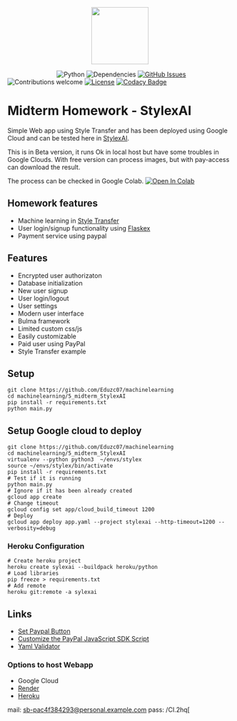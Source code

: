 <p align="center"><img src="https://streamlending.com.au/wp-content/uploads/2018/01/SL-Loan-Hero-AI-logo-banks-300x264.png" width="128px"><p>

&nbsp;&nbsp;&nbsp;&nbsp;&nbsp;&nbsp;&nbsp;&nbsp;&nbsp;&nbsp;&nbsp;&nbsp;&nbsp;
&nbsp;&nbsp;&nbsp;&nbsp;&nbsp;&nbsp;&nbsp;&nbsp;&nbsp;&nbsp;&nbsp;&nbsp;&nbsp;
![Python](https://img.shields.io/badge/python-v3.6-blue.svg)
![Dependencies](https://img.shields.io/badge/dependencies-up%20to%20date-brightgreen.svg)
[![GitHub Issues](https://img.shields.io/github/issues/anfederico/flaskex.svg)](https://github.com/Eduzc07/flaskex/issues)
![Contributions welcome](https://img.shields.io/badge/contributions-welcome-orange.svg)
[![License](https://img.shields.io/badge/license-MIT-blue.svg)](https://opensource.org/licenses/MIT)
[![Codacy Badge](https://api.codacy.com/project/badge/Grade/ef2f8f65c67a4043a9362fa6fb4f487a)](https://www.codacy.com/app/RDCH106/Flaskex?utm_source=github.com&amp;utm_medium=referral&amp;utm_content=RDCH106/Flaskex&amp;utm_campaign=Badge_Grade)


<!-- <p align="center"><img src="https://raw.githubusercontent.com/anfederico/Flaskex/master/media/flaskex-demo.png" width="100%"><p> -->

# Midterm Homework - StylexAI
Simple Web app using Style Transfer and has been deployed using Google Cloud and can be tested here in
[StylexAI](https://stylexai.appspot.com/).

This is in Beta version, it runs Ok in local host but have some troubles in Google Clouds. With free version can process images, but with pay-access can download the result.

 The process can be checked in Google Colab.
[![Open In Colab](https://colab.research.google.com/assets/colab-badge.svg)](https://colab.research.google.com/github/Eduzc07/machinelearning/blob/master/5_Midterm_StylexAI/StyleTransfer.ipynb)


## Homework features
- Machine learning in [Style Transfer](https://towardsdatascience.com/style-transfer-styling-images-with-convolutional-neural-networks-7d215b58f461)
- User login/signup functionality using [Flaskex](https://github.com/anfederico/Flaskex)
- Payment service using paypal

## Features
- Encrypted user authorizaton
- Database initialization
- New user signup
- User login/logout
- User settings
- Modern user interface
- Bulma framework
- Limited custom css/js
- Easily customizable
- Paid user using PayPal
- Style Transfer example

## Setup
```
git clone https://github.com/Eduzc07/machinelearning
cd machinelearning/5_midterm_StylexAI
pip install -r requirements.txt
python main.py
```

## Setup Google cloud to deploy
```
git clone https://github.com/Eduzc07/machinelearning
cd machinelearning/5_midterm_StylexAI
virtualenv --python python3  ~/envs/stylex
source ~/envs/stylex/bin/activate
pip install -r requirements.txt
# Test if it is running
python main.py
# Ignore if it has been already created
gcloud app create
# Change timeout
gcloud config set app/cloud_build_timeout 1200
# Deploy
gcloud app deploy app.yaml --project stylexai --http-timeout=1200 --verbosity=debug
```

### Heroku Configuration
```
# Create heroku project
heroku create sylexai --buildpack heroku/python
# Load libraries
pip freeze > requirements.txt
# Add remote
heroku git:remote -a sylexai

```

## Links
- [Set Paypal Button](https://developer.paypal.com/docs/archive/checkout/integrate/#1-get-the-code)
- [Customize the PayPal JavaScript SDK Script](https://developer.paypal.com/docs/checkout/reference/customize-sdk/)
- [Yaml Validator](http://www.yamllint.com/)

### Options to host Webapp
- Google Cloud
- [Render](https://render.com/)
- [Heroku](https://heroku.com)


mail: sb-pac4f384293@personal.example.com
pass: /CI.2hq[
